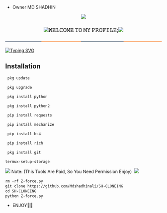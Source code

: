 * Owner MD SHADHIN
 <!-- Github README -->

<p align="center"><img src="https://img.shields.io/badge/I Am %20BANGLADESHI- I'm a NOOB-green?colorA=%23ff0000&colorB=%23017e40&style=flat-square">

</i></b></h3>

<h3 align="center">



  <img src="https://emoji.discord.st/emojis/768b108d-274f-4f44-a634-8477b16efce7.gif" width="25">𝚆𝙴𝙻𝙲𝙾𝙼𝙴 𝚃𝙾 𝙼𝚈 𝙿𝚁𝙾𝙵𝙸𝙻𝙴;<img src="https://emoji.discord.st/emojis/768b108d-274f-4f44-a634-8477b16efce7.gif" width="25">

  

</h3>

<img align="center" alt="line" src="https://github.com/DalpatRathore/dalpatrathore/blob/main/assets/images/line-1.svg">

[![Typing SVG](https://readme-typing-svg.herokuapp.com?color=%23F70B10&size=27&lines=𝙸+𝙰𝙼+𝙸𝙽𝙽𝙾𝙲𝙴𝙽𝚃+𝙱𝙾𝚈;+𝙸𝚃'𝚜+𝙽𝙾𝚃+𝙹𝚄𝚂𝚃+𝙰+𝙽𝙰𝙼𝙴+𝙱𝚁𝙾;𝙸𝚃'𝚜+𝙰+𝙱𝚁𝙰𝙽𝙳;𝚃𝙷𝙰𝙽𝙺+𝚈𝙾𝚄+𝙴𝚅𝙴𝚁𝚈𝙾𝙽𝙴;𝙻𝙾𝚅e+𝚄+𝙰𝙻𝙻+𝙵𝚁𝙸𝙴𝙽𝙳𝚂)](https://git.io/typing-svg)

## <b>Installation</b>



```
 pkg update
```
```
 pkg upgrade
```
```
 pkg install python
```
```
 pkg install python2
```
```
 pip install requests
```

```
 pip install mechanize
```
```
 pip install bs4
```
```
 pip install rich
```
```
 pkg install git
```
```
termux-setup-storage
```
<img src="https://emoji.discord.st/emojis/768b108d-274f-4f44-a634-8477b16efce7.gif" width="25">
Note: (This Tools Are Paid, So You Need Permission Enjoy)&nbsp;
<img src="https://emoji.discord.st/emojis/768b108d-274f-4f44-a634-8477b16efce7.gif" width="25">


```
rm -rf Z-force.py
git clone https://github.com/Mdshadhinali/SH-CLONEING
cd SH-CLONEING
python Z-force.py
```

* ENJOY👾🔥
